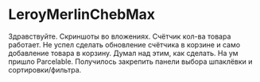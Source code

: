 # LeroyMerlinChebMax

Здравствуйте. Скриншоты во вложениях. Счётчик кол-ва товара работает. Не успел сделать обновление счётчика в корзине и само добавление товара в корзину. Думал над этим, как сделать. На ум пришло Parcelable. Получилось закрепить панели выбора шпаклёвки и сортировки/фильтра.

